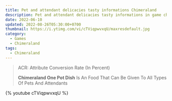 ```yaml
---
title: Pet and attendant delicacies tasty informations Chimeraland
description: Pet and attendant delicacies tasty informations in game chimeraland
date: 2022-06-10
updated: 2022-08-26T05:30:00+0700
thumbnail: https://i.ytimg.com/vi/cTViqpwvxqU/maxresdefault.jpg
category:
  - Games
  - Chimeraland
tags:
  - Chimeraland
---
```


<style>
  h2, td, blockquote { text-transform: capitalize; }
</style>

<!-- include index2/update.html -->

> ACR: Attribute Conversion Rate (in percent)
>
> **Chimeraland One Pot Dish** is an food that can be given to all types of pets and attendants

<!-- include pet-attendant-delicacies/content.html -->

{% youtube cTViqpwvxqU %}

<script src="/chimeraland/pet-attendant-delicacies/script.js"></script>